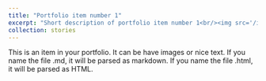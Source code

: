 ```yaml
---
title: "Portfolio item number 1"
excerpt: "Short description of portfolio item number 1<br/><img src='/images/500x300.png'>"
collection: stories
---
```


This is an item in your portfolio. It can be have images or nice text. If you name the file .md, it will be parsed as markdown. If you name the file .html, it will be parsed as HTML. 
